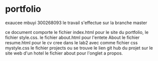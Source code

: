 # portfolio
exaucee mbuyi 300268093
 le travail s'effectue sur la branche master 


 ce document comporte le fichier index.html pour le site du portfolio, le fichier style.css.
 le fichier about.html pour l'entete About
 le fichier resume.html pour le cv cree dans le lab2 avec comme fichier css mystyle.css
le fichier projects ou se trouve le lien git hub du projet sur le site web d'un hotel
le fichier about pour l'onglet a propos.
